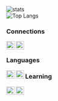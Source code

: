 ![stats](https://github-readme-stats.vercel.app/api?username=enforcd&theme=dark&show_icons=true)<br />
![Top Langs](https://github-readme-stats.vercel.app/api/top-langs/?username=enforcd&theme=dark&layout=compact)

### Connections
[<img align="left" alt="YouTube" width="22px" src="https://cdn.jsdelivr.net/npm/simple-icons@v3/icons/youtube.svg" />][youtube]
[<img align="left" alt="Discord" width="22px" src="https://cdn.jsdelivr.net/npm/simple-icons@3.13.0/icons/discord.svg" />][discord]
<br />

### Languages
[<img align="left" alt="Python" width="22px" src="https://cdn.jsdelivr.net/npm/simple-icons@3.13.0/icons/python.svg" />][brute]
[<img align="left" alt="CSharp" width="22px" src="https://cdn.jsdelivr.net/npm/simple-icons@3.13.0/icons/csharp.svg" />][auth]

### Learning
<img align="left" alt="CSharp" width="22px" src="https://cdn.jsdelivr.net/npm/simple-icons@3.13.0/icons/html5.svg" />
<img align="left" alt="CSharp" width="22px" src="https://cdn.jsdelivr.net/npm/simple-icons@3.13.0/icons/css3.svg" />
  
[auth]: https://github.com/enforcd/auth-api-fixed
[brute]: https://github.com/enforcd/bruteforcer
[youtube]: https://www.youtube.com/channel/UCU2rG-Pd80-8Zon5i-YOcUw
[discord]: https://discord.com/users/768456422366117908
